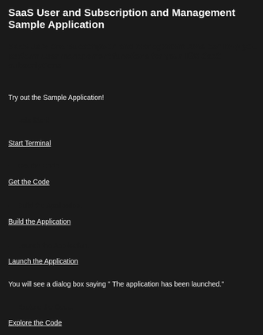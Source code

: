 <html>
<style>
html,div,body{
    background-color:#1a1a1a;
    font-family: 'IBM Plex Sans', sans-serif;
}
.content h2,h3,h4
{
    font-family: 'IBM Plex Sans', sans-serif;
    background-color:#1a1a1a;
}
.content h2,p{
    color:#fff;
    font-family: 'IBM Plex Sans', sans-serif;
}
.content p{
  font-family: 'IBM Plex Sans', sans-serif;  
  font:15px;
  color: #fff;
}
pre{
    background-color:#d9dbde;
    color:#000;
    font-family: 'IBM Plex Sans', sans-serif;
    font:12px;
}
.content h4{
    color:#fff;
}
.content h6{
    font-family: 'IBM Plex Sans', sans-serif;
    background-color:#1a1a1a;
    color:#fff;
}
.content h3{
    font-family: 'IBM Plex Sans', sans-serif;
    color: #2a67f5;
    background-color:#1a1a1a;
}
ul, ol,b{ 
    font-family: 'IBM Plex Sans', sans-serif;
    color: #fff;
}
#ul1{
  font-family: 'IBM Plex Sans', sans-serif;
    color: #fff;
}
.button.is-dark.is-medium {
  font-family: 'IBM Plex Sans', sans-serif;
  background-color: #1a1a1a;
  border-color: white;
  color: #fff;
}
.button.is-dark.is-medium:hover {
  font-family: 'IBM Plex Sans', sans-serif;
  background-color: #2a67f5;
  border-color: white;
  color: #fff;
}
.title.is-3{
  font-family: 'IBM Plex Sans', sans-serif;
  color:#fff;
}
.subtitle.is-4{
    font-family: 'IBM Plex Sans', sans-serif;
    color:#fff;
}
</style>
<body style="font-family: 'IBM Plex Sans', sans-serif;background-color:#1a1a1a;">
<div style="font-family: 'IBM Plex Sans', sans-serif;background-color:#1a1a1a;">

<h2 class="title is-3 ">SaaS User and Subscription and Management Sample Application</h2>

<h3>SaaS User and Subscription and Management APIs can help you perform user management functions for your IBM SaaS subscriptions </h3>

<br>

<p>Try out the Sample Application!</p>

<br>

<li> Lets Start!</li><br/>

<a class="button is-dark is-medium" title="Start Terminal" href="didact://?commandId=vscode.didact.sendNamedTerminalAString&text=NodeJSTerminal">Start Terminal</a><br><br>



<li> Get the Code.</li><br/>
<a class="button is-dark is-medium" title="Get the Code" href="didact://?commandId=vscode.didact.sendNamedTerminalAString&text=NodeJSTerminal$$git%20clone%20https://github.ibm.com/Aishwarya-Pradeep/dev-playground-SaaSUser-SampleAppGen.git">Get the Code</a><br><br>

<br>

<li> Build the Application.</li><br/>
<a class="button is-dark is-medium" title="Build the Application" href="didact://?commandId=vscode.didact.sendNamedTerminalAString&text=NodeJSTerminal$$cd%20dev-playground-SaaSUser-SampleAppGen/SaaS-SampleApp%20%26%26%20npm%20install">Build the Application</a><br><br>

<br>

<li> Launch the Application.</li><br/>
<a class="button is-dark is-medium" title="Launch the Application" href="didact://?commandId=vscode.didact.sendNamedTerminalAString&text=NodeJSTerminal$$npm%20start&completion=The%20application%20has%20been%20launched.">Launch the Application</a><br><br>


<p>You will see a dialog box saying " The application has been launched." </p>

<br>

<li>Explore the Code.</li><br/>
<a class="button is-dark is-medium" title="Explore the Code" href="didact://?commandId=workbench.view.explorer">Explore the Code</a><br><br>

</ol>
<br/>

</div>

</body>

</html>